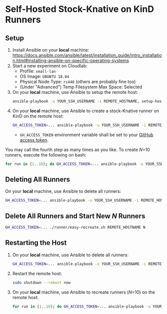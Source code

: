 # Self-Hosted Stock-Knative on KinD Runners

## Setup
1. Install Ansible on your **local** machine: \
   https://docs.ansible.com/ansible/latest/installation_guide/intro_installation.html#installing-ansible-on-specific-operating-systems
2. Start a new experiment on Cloudlab:
    - Profile: `small-lan`
    - OS Image: `UBUNTU 18.04`
    - Physical Node Type: `rs440` (others are probably fine too)
    - (Under "Advanced") Temp Filesystem Max Space: Selected
3. On your **local** machine, use Ansible to setup the remote host:
   ```bash
   ansible-playbook -u YOUR_SSH_USERNAME -i REMOTE_HOSTNAME, setup-host.yaml
   ```
4. On your **local** machine, use Ansible to create a stock-Knative runner on KinD on the remote host:
   ```bash
   GH_ACCESS_TOKEN=... ansible-playbook -u YOUR_SSH_USERNAME -i REMOTE_HOSTNAME, create-runner.yaml
   ```
   - `GH_ACCESS_TOKEN` environment variable shall be set to your [GitHub access token](https://docs.github.com/en/github/authenticating-to-github/keeping-your-account-and-data-secure/creating-a-personal-access-token).

You may call the fourth step as many times as you like. To create _N_=10 runners, execute the following on bash:
```bash
for run in {1..10}; do GH_ACCESS_TOKEN=... ansible-playbook -u YOUR_SSH_USERNAME -i REMOTE_HOSTNAME, create-runner.yaml; done
```

## Deleting All Runners
On your **local** machine, use Ansible to delete all runners:
```bash
GH_ACCESS_TOKEN=... ansible-playbook -u YOUR_SSH_USERNAME -i REMOTE_HOSTNAME, delete-runners.yaml
```

## Delete All Runners and Start New _N_ Runners

```bash
GH_ACCESS_TOKEN=... ./runner/easy-recreate.sh REMOTE_HOSTNAME N
```

## Restarting the Host
1. On your **local** machine, use Ansible to delete all runners:
   ```bash
   GH_ACCESS_TOKEN=... ansible-playbook -u YOUR_SSH_USERNAME -i REMOTE_HOSTNAME, delete-runners.yaml
   ```
2. Restart the remote host:
   ```bash
   sudo shutdown --reboot now
   ```
3. On your **local** machine, use Ansible to recreate runners (_N_=10) on the remote host:
   ```bash
   for run in {1..10}; do GH_ACCESS_TOKEN=... ansible-playbook -u YOUR_SSH_USERNAME -i REMOTE_HOSTNAME, create-runner.yaml; done
   ```

